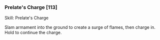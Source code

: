 ### Prelate's Charge [113]

Skill: Prelate's Charge

Slam armament into the ground to create a surge of flames, then charge in. Hold to continue the charge.
